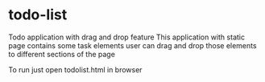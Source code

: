 # todo-list
Todo application with drag and drop feature 
This application with static page contains some task elements 
user can drag and drop those elements to different sections of the page

To run just open todolist.html in browser
